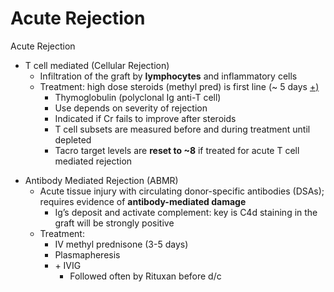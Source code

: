 # Acute Rejection
 
Acute Rejection

-   T cell mediated (Cellular Rejection)
    -   Infiltration of the graft by **lymphocytes** and inflammatory
        cells
    -   Treatment: high dose steroids (methyl pred) is first line (\~ 5
        days <u>+)</u>
        -   Thymoglobulin (polyclonal Ig anti-T cell)
        -   Use depends on severity of rejection
        -   Indicated if Cr fails to improve after steroids
        -   T cell subsets are measured before and during treatment
            until depleted
        -   Tacro target levels are **reset to \~8** if treated for
            acute T cell mediated rejection

<!-- -->

-   Antibody Mediated Rejection (ABMR)
    -   Acute tissue injury with circulating donor-specific antibodies
        (DSAs); requires evidence of **antibody-mediated damage**
        -   Ig’s deposit and activate complement: key is C4d staining in
            the graft will be strongly positive
    -   Treatment:
        -   IV methyl prednisone (3-5 days)
        -   Plasmapheresis
        -   \+
            IVIG
            -   Followed often by Rituxan before d/c
